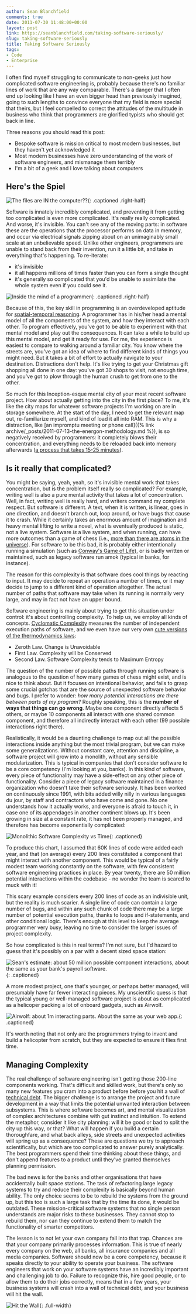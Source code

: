 ```yaml
---
author: Sean Blanchfield
comments: true
date: 2011-07-30 11:48:00+00:00
layout: post
link: https://seanblanchfield.com/taking-software-seriously/
slug: taking-software-seriously
title: Taking Software Seriously
tags:
- Code
- Enterprise
---
```


I often find myself struggling to communicate to non-geeks just how complicated software engineering is, probably because there's no familiar lines of work that are any way comparable. There's a danger that I often end up looking like I have an even bigger head than previously imagined, going to such lengths to convince everyone that my field is more special that theirs, but I feel compelled to correct the attitudes of the multitude in business who think that programmers are glorified typists who should get back in line.

<!-- more -->

Three reasons you should read this post:

*   Bespoke software is mission critical to most modern businesses, but they haven't yet acknowledged it
*   Most modern businesses have zero understanding of the work of software engineers, and mismanage them terribly
*   I'm a bit of a geek and I love talking about computers

## Here's the Spiel

![The files are IN the computer??](/images/2011/07/zoolander_imac_1-300x188.jpg){: .captioned .right-half}


Software is innately incredibly complicated, and preventing it from getting too complicated is even more complicated. It's really really complicated. And worse, it's invisible. You can't see any of the moving parts: in software these are the operations that the processor performs on data in memory, and occur via electrical signals zipping about on an unimaginably small scale at an unbelievable speed. Unlike other engineers, programmers are unable to stand back from their invention, run it a little bit, and take in everything that's happening. To re-iterate:

*   it's invisible
*   it all happens millions of times faster than you can form a single thought
*   it's generally so complicated that you'd be unable to assimilate the whole system even if you could see it.

![Inside the mind of a programmer](/images/2011/07/inception13.jpg){: .captioned .right-half}

Because of this, the key skill in programming is an overdeveloped aptitude for [spatial-temporal reasoning](http://en.wikipedia.org/wiki/Spatial-temporal_reasoning "Spatial-Temporal Reasoning"). A programmer has in his/her head a mental model of all the components of the system, and how they interact with each other. To program effectively, you've got to be able to experiment with that mental model and play out the consequences. It can take a while to build up this mental model, and get it ready for use. For me, the experience is easiest to compare to walking around a familiar city. You know where the streets are, you've got an idea of where to find different kinds of things you might need. But it takes a bit of effort to actually navigate to your destination. Distractions don't help. It's like trying to get your Christmas gift shopping all done in one day: you've got 30 shops to visit, not enough time, and you've got to plow through the human crush to get from one to the other.

So much for this Inception-esque mental city of your most recent software project. How about actually getting into the city in the first place? To me, it's like the city maps for whatever software projects I'm working on are in storage somewhere. At the start of the day, I need to get the relevant map out, re-familiarize myself, and kind of load it all into RAM. This is why a distraction, like [an impromptu meeting or phone call]({% link archive/_posts/2011-07-13-the-energon-methodology.md %}), is so negatively received by programmers: it completely blows their concentration, and everything needs to be reloaded back into memory afterwards ([a process that takes 15-25 minutes](http://www.amazon.com/Peopleware-Productive-Projects-Teams-Second/dp/0932633439)).

## Is it really that complicated?

You might be saying, yeah, yeah, so it's invisible mental work that takes concentration, but is the problem itself really so complicated? For example, writing well is also a pure mental activity that takes a lot of concentration. Well, in fact, writing well is really hard, and writers command my complete respect. But software is different. A text, when it is written, is linear, goes in one direction, and doesn't branch out, loop around, or have bugs that cause it to crash. While it certainly takes an enormous amount of imagination and heavy mental lifting to write a novel, what is eventually produced is static, not a live system. Software _is_ a live system, and when running, can have more outcomes than a game of chess (i.e., [more than there are atoms in the universe](http://en.wikipedia.org/wiki/Shannon_number)). For software to be this bad, it is probably either intentionally running a simulation (such as [Conway's Game of Life](http://en.wikipedia.org/wiki/Conway's_Game_of_Life)), or is badly written or maintained, such as legacy software run amok (typical in banks, for instance).

The reason for this complexity is that software does cool things by reacting to input. It may decide to repeat an operation a number of times, or it may decide to jump to a different kind of operation altogether. The actual number of paths that software may take when its running is normally very large, and may in fact not have an upper bound.

Software engineering is mainly about trying to get this situation under control: it's about controlling complexity. To help us, we employ all kinds of concepts. [Cyclomatic Complexity](http://en.wikipedia.org/wiki/Cyclomatic_complexity) measures the number of independent execution paths of software, and we even have our very own [cute versions of the thermodynamics laws](http://www.artima.com/forums/flat.jsp?forum=106&thread=8248):

*   Zeroth Law. Change is Unavoidable
*   First Law. Complexity will be Conserved
*   Second Law. Software Complexity tends to Maximum Entropy

The question of the number of possible paths through running software is analogous to the question of how many games of chess might exist, and is nice to think about. But it focuses on intentional behavior, and fails to grasp some crucial gotchas that are the source of unexpected software behavior and bugs. I prefer to wonder: _how many potential interactions are there between parts of my program?_ Roughly speaking, this is the **number of ways that things can go wrong**. Maybe one component directly affects 5 others, or maybe 10 components all interact with one shared common component, and therefore all indirectly interact with each other (99 possible interactions right there).

Realistically, it would be a daunting challenge to map out all the possible interactions inside anything but the most trivial program, but we can make some generalizations. Without constant care, attention and discipline, a software project will grow into a monolith, without any sensible modularization. This is typical in companies that don't consider software to be a core competency (I'm looking at you, banks). In this kind of software, every piece of functionality may have a side-effect on any other piece of functionality. Consider a piece of legacy software maintained in a finance organization who doesn't take their software seriously. It has been worked on continuously since 1991, with bits added willy nilly in various languages du jour, by staff and contractors who have come and gone. No one understands how it actually works, and everyone is afraid to touch it, in case one of its appendages in another continent blows up. It's been growing in size at a constant rate, it has not been properly managed, and therefore has become exponentially complicated: 

![Monolithic Software Complexity vs Time](/images/2011/07/chart_1-2.png){: .captioned}


To produce this chart, I assumed that 60K lines of code were added each year, and that (on average) every 200 lines constituted a component that might interact with another component. This would be typical of a fairly modest team working constantly on the software, with few consistent software engineering practices in place. By year twenty, there are 50 million potential interactions within the codebase - no wonder the team is scared to muck with it!

This scary example considers every 200 lines of code as an indivisible unit, but the reality is much scarier. A single line of code can contain a large number of bugs, and within any such chunk of code there may be a large number of potential execution paths, thanks to loops and if-statements, and other conditional logic. There's enough at this level to keep the average programmer very busy, leaving no time to consider the larger issues of project complexity.

So how complicated is this in real terms? I'm not sure, but I'd hazard to guess that it's possibly on a par with a decent sized space station: 


![Sean's estimate: about 50 million possible component interactions, about the same as your bank's payroll software.](/images/2011/07/iss_0.jpg){: .captioned}

A more modest project, one that's younger, or perhaps better managed, will presumably have far fewer interacting pieces. My unscientific quess is that the typical young or well-managed software project is about as complicated as a helicoper packing a lot of onboard gadgets, such as Airwolf.

![Airwolf: about 1m interacting parts. About the same as your web app.](/images/2011/07/airwolf.jpg){: .captioned}

It's worth noting that not only are the programmers trying to invent and build a helicopter from scratch, but they are expected to ensure it flies first time.

## Managing Complexity

The real challenge of software engineering isn't getting those 200-line components working. That's difficult and skilled work, but there's only so many new features you cram into a product before before you hit a wall of [technical debt](http://en.wikipedia.org/wiki/Technical_debt). The bigger challenge is to arrange the project and future development in a way that limits the potential unwanted interaction between subsystems. This is where software becomes art, and mental visualization of complex architectures combine with gut instinct and intuition. To extend the metaphor, consider it like city planning: will it be good or bad to split the city up this way, or that? What will happen if you build a certain thoroughfare, and what back alleys, side streets and unexpected activities will spring up as a consequence? These are questions we try to approach scientifically, but which are too complicated to answer purely analytically. The best programmers spend their time thinking about these things, and don't append features to a product until they've granted themselves planning permission.

The bad news is for the banks and other organisations that have accidentally built space stations. The task of refactoring large legacy systems to try and reduce their complexity is basically beyond human ability. The only choice seems to be to rebuild the systems from the ground up, but this too is such a large task that by the time its done, it would be outdated. These mission-critical software systems that no single person understands are major risks to these businesses. They cannot stop to rebuild them, nor can they continue to extend them to match the functionality of smarter competitors.

The lesson is to not let your own company fall into that trap. Chances are that your company primarily processes information. This is true of nearly every company on the web, all banks, all insurance companies and all media companies. Software should now be a core competency, because it speaks directly to your ability to operate your business. The software engineers that work on your software systems have an incredibly important and challenging job to do. Failure to recognize this, hire good people, or to allow them to do their jobs correctly, means that in a few years, your business systems will crash into a wall of technical debt, and your business will hit the wall.

![Hit the Wall](/images/2011/07/car_in_wall.jpg){: .full-width}
